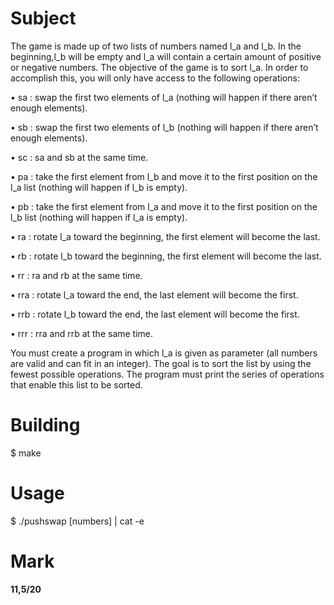 # Subject
The game is made up of two lists of numbers named l_a and l_b. In the beginning,l_b will be empty and l_a will contain a certain amount of positive or negative numbers. The objective of the game is to sort l_a. In order to accomplish this, you will only have access to the following operations:

• sa : swap the first two elements of l_a (nothing will happen if there aren’t enough elements).

• sb : swap the first two elements of l_b (nothing will happen if there aren’t enough elements).

• sc : sa and sb at the same time.

• pa : take the first element from l_b and move it to the first position on the l_a list (nothing will happen if l_b is empty).

• pb : take the first element from l_a and move it to the first position on the l_b list (nothing will happen if l_a is empty).

• ra : rotate l_a toward the beginning, the first element will become the last.

• rb : rotate l_b toward the beginning, the first element will become the last.

• rr : ra and rb at the same time.

• rra : rotate l_a toward the end, the last element will become the first.

• rrb : rotate l_b toward the end, the last element will become the first.

• rrr : rra and rrb at the same time.

You must create a program in which l_a is given as parameter (all numbers are valid and can fit in an integer). The goal is to sort the list by using the fewest possible operations. The program must print the series of operations that enable this list to be sorted.
# Building
$ make

# Usage
$ ./pushswap [numbers] | cat -e
# Mark
**11,5/20**
